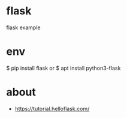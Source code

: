 # flask

flask example

# env

$ pip install flask
or
$ apt install python3-flask

# about

- https://tutorial.helloflask.com/